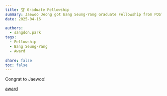 ```yaml
---
title: 🏆 Graduate Fellowship
summary: Jaewoo Jeong got Bang Seung-Yang Graduate Fellowship from POSTECH CSE.
date: 2025-04-16

authors:
  - sangdon.park
tags:
  - Fellowship
  - Bang Seung-Yang
  - Award
  
share: false
toc: false
---
```


Congrat to Jaewoo!

[award]()

